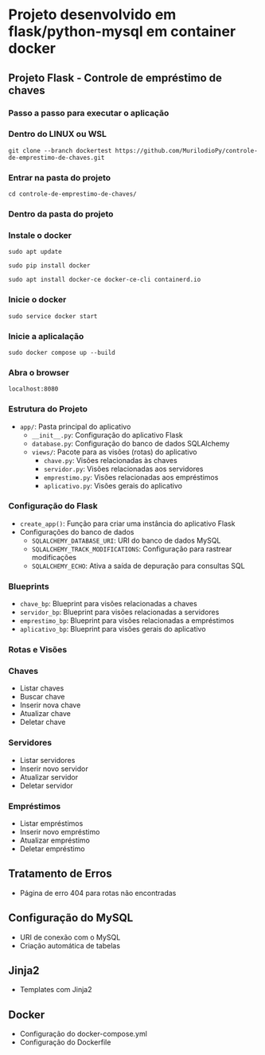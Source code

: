 
# Projeto desenvolvido em flask/python-mysql em container docker
## Projeto Flask - Controle de empréstimo de chaves

### Passo a passo para executar o aplicação 
### Dentro do LINUX ou WSL
```
git clone --branch dockertest https://github.com/MurilodioPy/controle-de-emprestimo-de-chaves.git
```
### Entrar na pasta do projeto
```
cd controle-de-emprestimo-de-chaves/
```
### Dentro da pasta do projeto
### Instale o docker
```
sudo apt update 
```
```
sudo pip install docker
```
```
sudo apt install docker-ce docker-ce-cli containerd.io 
```
### Inicie o docker
```
sudo service docker start
```
### Inicie a aplicalação
```
sudo docker compose up --build 
```
### Abra o browser 
```
localhost:8080
```

### Estrutura do Projeto
- `app/`: Pasta principal do aplicativo
  - `__init__.py`: Configuração do aplicativo Flask
  - `database.py`: Configuração do banco de dados SQLAlchemy
  - `views/`: Pacote para as visões (rotas) do aplicativo
    - `chave.py`: Visões relacionadas às chaves
    - `servidor.py`: Visões relacionadas aos servidores
    - `emprestimo.py`: Visões relacionadas aos empréstimos
    - `aplicativo.py`: Visões gerais do aplicativo

### Configuração do Flask

- `create_app()`: Função para criar uma instância do aplicativo Flask
- Configurações do banco de dados
  - `SQLALCHEMY_DATABASE_URI`: URI do banco de dados MySQL
  - `SQLALCHEMY_TRACK_MODIFICATIONS`: Configuração para rastrear modificações
  - `SQLALCHEMY_ECHO`: Ativa a saída de depuração para consultas SQL

### Blueprints

- `chave_bp`: Blueprint para visões relacionadas a chaves
- `servidor_bp`: Blueprint para visões relacionadas a servidores
- `emprestimo_bp`: Blueprint para visões relacionadas a empréstimos
- `aplicativo_bp`: Blueprint para visões gerais do aplicativo

### Rotas e Visões

### Chaves

- Listar chaves
- Buscar chave
- Inserir nova chave
- Atualizar chave
- Deletar chave

### Servidores

- Listar servidores
- Inserir novo servidor
- Atualizar servidor
- Deletar servidor

### Empréstimos

- Listar empréstimos
- Inserir novo empréstimo
- Atualizar empréstimo
- Deletar empréstimo

## Tratamento de Erros

- Página de erro 404 para rotas não encontradas

## Configuração do MySQL

- URI de conexão com o MySQL
- Criação automática de tabelas 

## Jinja2

- Templates com Jinja2

## Docker

- Configuração do docker-compose.yml
- Configuração do Dockerfile

